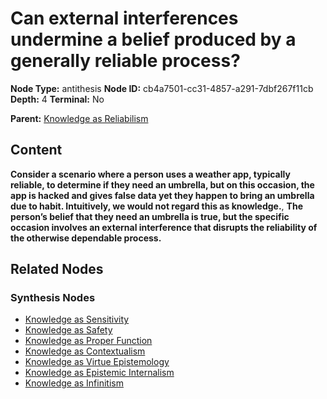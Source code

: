 # Can external interferences undermine a belief produced by a generally reliable process?

**Node Type:** antithesis
**Node ID:** cb4a7501-cc31-4857-a291-7dbf267f11cb
**Depth:** 4
**Terminal:** No

**Parent:** [Knowledge as Reliabilism](knowledge-as-reliabilism-synthesis-d3ab75a8-6369-425a-b0ec-8e6afad336cc.md)

## Content

**Consider a scenario where a person uses a weather app, typically reliable, to determine if they need an umbrella, but on this occasion, the app is hacked and gives false data yet they happen to bring an umbrella due to habit. Intuitively, we would not regard this as knowledge.**, **The person’s belief that they need an umbrella is true, but the specific occasion involves an external interference that disrupts the reliability of the otherwise dependable process.**

## Related Nodes

### Synthesis Nodes

- [Knowledge as Sensitivity](knowledge-as-sensitivity-synthesis-e981f225-9c06-462a-8288-08a86dc2c3f9.md)
- [Knowledge as Safety](knowledge-as-safety-synthesis-764287a3-3d77-4e6e-85d1-6bfd4abb4c2d.md)
- [Knowledge as Proper Function](knowledge-as-proper-function-synthesis-fb9f29d2-2342-4325-ab0d-dc25057ce72d.md)
- [Knowledge as Contextualism](knowledge-as-contextualism-synthesis-8652f11c-adaa-44be-8977-fafc33212d11.md)
- [Knowledge as Virtue Epistemology](knowledge-as-virtue-epistemology-synthesis-a8eadd2e-71d6-490f-9638-c203f601e43f.md)
- [Knowledge as Epistemic Internalism](knowledge-as-epistemic-internalism-synthesis-5b5dbea5-0510-4add-ba85-48f0d83a4622.md)
- [Knowledge as Infinitism](knowledge-as-infinitism-synthesis-7dedd4cf-19fb-4ce9-b0c7-190f9b191fde.md)
